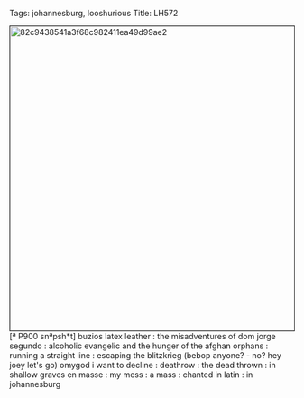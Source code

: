 Tags: johannesburg, looshurious
Title: LH572
  
<p><img src="https://objects.hbvu.su/blotpix/looshurious/IMG_638435813.jpeg" width=540 height=540 alt="82c9438541a3f68c982411ea49d99ae2" border=1>
[ª P900 snªpsh*t] buzios latex leather : the misadventures of dom jorge segundo : alcoholic evangelic  
and the hunger of the afghan orphans : running a straight line : escaping the blitzkrieg  
(bebop anyone? - no? hey joey let's go)  
omygod i want to decline : deathrow : the dead thrown : in shallow graves  
en masse : my mess : a mass : chanted in latin : in johannesburg